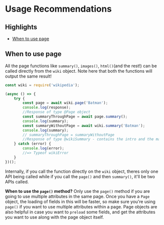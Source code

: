 # Usage Recommendations

## Highlights

- [When to use page](#when-to-use-page)

## When to use page

All the page functions like `summary()`, `images()`, `html()`(and the rest!) can be called directly from the `wiki` object. Note here that both the functions will output the same result!

```js
const wiki = require('wikipedia');

(async () => {
	try {
        const page = await wiki.page('Batman');
		console.log(response);
		//Response of type @Page object
		const summaryThroughPage = await page.summary();
		console.log(summary);
		const summaryWithoutPage = await wiki.summary('Batman');
		console.log(summary);
		// summaryThroughPage = summaryWithoutPage
		//Response of type @wikiSummary - contains the intro and the main image
	} catch (error) {
		console.log(error);
		//=> Typeof wikiError
	}
})();
```
Internally, if you call the function directly on the `wiki` object, theres only one API being called while if you call the `page()` and then `summary()`, it'll be two APIs called.

**When to use the `page()` method?** Only use the `page()` method if you are going to use multiple attributes in the same page. Once you have a `Page` object, the loading of fields in this will be faster, so make sure you're using `page()` if you want to use multiple attributes within a page. Page objects are also helpful in case you want to `preload` some fields, and get the attributes you want to use along with the page object itself.

